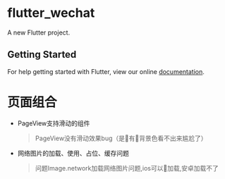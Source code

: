 # flutter_wechat

A new Flutter project.

## Getting Started

For help getting started with Flutter, view our online
[documentation](https://flutter.io/).

# 页面组合

- PageView支持滑动的组件
  > PageView没有滑动效果bug（是有背景色看不出来尴尬了）

- 网络图片的加载、使用、占位、缓存问题
  > 问题Image.network加载网络图片问题,ios可以加载,安卓加载不了

